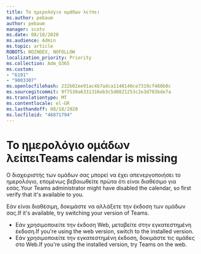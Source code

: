 ```yaml
---
title: Το ημερολόγιο ομάδων λείπει
ms.author: pebaum
author: pebaum
manager: scotv
ms.date: 08/18/2020
ms.audience: Admin
ms.topic: article
ROBOTS: NOINDEX, NOFOLLOW
localization_priority: Priority
ms.collection: Adm_O365
ms.custom:
- "6191"
- "9003307"
ms.openlocfilehash: 232b02ee91ac4b7adca1148140ce7319cf460b0c
ms.sourcegitcommit: 9f7530a6331316eb3c5d0821253c2e3d783bde7a
ms.translationtype: MT
ms.contentlocale: el-GR
ms.lasthandoff: 08/18/2020
ms.locfileid: "46871794"
---
```

# <a name="teams-calendar-is-missing"></a><span data-ttu-id="9492a-102">Το ημερολόγιο ομάδων λείπει</span><span class="sxs-lookup"><span data-stu-id="9492a-102">Teams calendar is missing</span></span>

<span data-ttu-id="9492a-103">Ο διαχειριστής των ομάδων σας μπορεί να έχει απενεργοποιήσει το ημερολόγιο, επομένως βεβαιωθείτε πρώτα ότι είναι διαθέσιμο για εσάς.</span><span class="sxs-lookup"><span data-stu-id="9492a-103">Your Teams administrator might have disabled the calendar, so first verify that it's available to you.</span></span>

<span data-ttu-id="9492a-104">Εάν είναι διαθέσιμη, δοκιμάστε να αλλάξετε την έκδοση των ομάδων σας.</span><span class="sxs-lookup"><span data-stu-id="9492a-104">If it's available, try switching your version of Teams.</span></span>

- <span data-ttu-id="9492a-105">Εάν χρησιμοποιείτε την έκδοση Web, μεταβείτε στην εγκατεστημένη έκδοση.</span><span class="sxs-lookup"><span data-stu-id="9492a-105">If you're using the web version, switch to the installed version.</span></span>
- <span data-ttu-id="9492a-106">Εάν χρησιμοποιείτε την εγκατεστημένη έκδοση, δοκιμάστε τις ομάδες στο Web.</span><span class="sxs-lookup"><span data-stu-id="9492a-106">If you're using the installed version, try Teams on the web.</span></span>